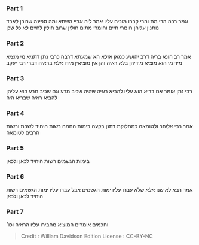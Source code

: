 
### Part 1
אמר רבה הרי מת והרי קברו מוכיח עליו אמר ליה אביי השתא ומה ספינה שרובן לאבד נותנין עליהן חומרי חיים וחומרי מתים חולין שרוב חולין לחיים לא כל שכן

### Part 2
אמר רב הונא בריה דרב יהושע כמאן אזלא הא שמעתא דרבה כרבי נתן דתניא מי מוציא מיד מי הוא מוציא מידיהן בלא ראיה והן אין מוציאין מידו אלא בראיה דברי רבי יעקב

### Part 3
רבי נתן אומר אם בריא הוא עליו להביא ראיה שהיה שכיב מרע אם שכיב מרע הוא עליהן להביא ראיה שבריא היה

### Part 4
אמר רבי אלעזר ולטומאה כמחלוקת דתנן בקעה בימות החמה רשות היחיד לשבת ורשות הרבים לטומאה

### Part 5
בימות הגשמים רשות היחיד לכאן ולכאן

### Part 6
אמר רבא לא שנו אלא שלא עברו עליו ימות הגשמים אבל עברו עליו ימות הגשמים רשות היחיד לכאן ולכאן

### Part 7
וחכמים אומרים המוציא מחבירו עליו הראיה וכו׳

>Credit : William Davidson Edition
>License : CC-BY-NC